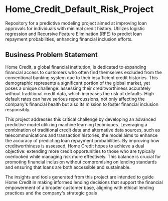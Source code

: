 # Home_Credit_Default_Risk_Project
Repository for a predictive modeling project aimed at improving loan approvals for individuals with minimal credit history. Utilizes logistic regression and Recursive Feature Elimination (RFE) to predict loan repayment probabilities, enhancing financial inclusion efforts.
## Business Problem Statement
Home Credit, a global financial institution, is dedicated to expanding financial access to customers who often find themselves excluded from the conventional banking system due to their insufficient credit histories. This demographic represents a significant portion of the global market, yet poses a unique challenge: assessing their creditworthiness accurately without traditional credit data, which increases the risk of defaults. High default rates can have serious repercussions, not only affecting the company's financial health but also its mission to foster financial inclusion responsibly.

This project addresses this critical challenge by developing an advanced predictive model utilizing machine learning techniques. Leveraging a combination of traditional credit data and alternative data sources, such as telecommunications and transaction histories, the model aims to enhance the accuracy of predicting loan repayment probabilities. By improving how creditworthiness is assessed, Home Credit hopes to achieve a dual objective: extending more credit opportunities to those who are typically overlooked while managing risk more effectively. This balance is crucial for promoting financial inclusion without compromising on lending standards and ensuring that loans are both accessible and sustainable.

The insights and tools generated from this project are intended to guide Home Credit in making informed lending decisions that support the financial empowerment of a broader customer base, aligning with ethical lending practices and the company's strategic goals
